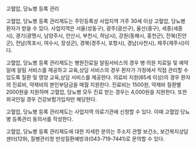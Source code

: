 고혈압, 당뇨병 등록 관리


고혈압, 당뇨병 등록 관리제도는 주민등록상 사업지역 거주 30세 이상 고혈압, 당뇨병 환자가 받을 수 있다. 사업지역은 서울(성동구), 광주(광산구), 울산(중구), 세종(세종시), 경기(광명시, 남양주시, 안산시, 부천시, 하남시), 강원(동해시, 홍천군), 전북(진안군), 전남(목포시, 여수시, 장성군), 경북(경주시, 포항시), 경남(사천시), 제주(제주시)이다.


고혈압, 당뇨병 등록 관리제도는 병원진료일 알림서비스의 경우 병·의원 치료일 및 예약일에 알림 서비스를 제공하고 교육,상담 서비스의 경우 환자가 가정에서 직접 관리할 수 있도록 질환 및 영양 교육,상담 서비스를 제공한다. 의료비 지원(65세 이상)의 경우 환자의 진료비, 약제비의 본인부담금을 매월 지원한다. 진료비는 1500원, 약제비 질환별 2000원을 지원하며 고혈압, 당뇨병 모두 진료 받는 경우는 4,000원을 지원한다. 또한 외국인일 경우 건강보험가입자만 해당한다.


고혈압, 당뇨병 등록 관리제도는 사업지역 의료기관에 신청할 수 있다. 이때 고혈압·당뇨병 등록관리 동의서를 작성한다.


고혈압, 당뇨병 등록 관리제도에 대한 자세한 문의는 주소지 관할 보건소, 보건복지상담센터(129), 질병관리청 만성질환예방과(043-719-7441)로 문의할 수 있다.